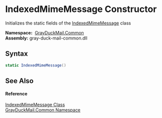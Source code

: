 IndexedMimeMessage Constructor
==============================
Initializes the static fields of the [IndexedMimeMessage][1] class

  **Namespace:**  [GrayDuckMail.Common][2]  
  **Assembly:** gray-duck-mail-common.dll

Syntax
------

```csharp
static IndexedMimeMessage()
```


See Also
--------

#### Reference
[IndexedMimeMessage Class][1]  
[GrayDuckMail.Common Namespace][2]  

[1]: README.md
[2]: ../README.md
